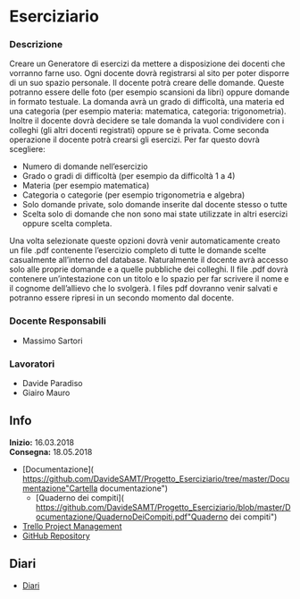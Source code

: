 # Eserciziario
### Descrizione
Creare un Generatore di esercizi da mettere a disposizione dei docenti che vorranno farne uso.
Ogni docente dovrà registrarsi al sito per poter disporre di un suo spazio personale.
Il docente potrà creare delle domande. Queste potranno essere delle foto (per esempio scansioni da libri) oppure domande in formato testuale. La domanda avrà un grado di difficoltà, una materia ed una categoria (per esempio materia: matematica, categoria: trigonometria). Inoltre il docente dovrà decidere se tale domanda la vuol condividere con i colleghi (gli altri docenti registrati) oppure se è privata.
Come seconda operazione il docente potrà crearsi gli esercizi. Per far questo dovrà scegliere:
-	Numero di domande nell’esercizio
-	Grado o gradi di difficoltà (per esempio da difficoltà 1 a 4)
-	Materia (per esempio matematica)
-	Categoria o categorie (per esempio trigonometria e algebra)
-	Solo domande private, solo domande inserite dal docente stesso o tutte
-	Scelta solo di domande che non sono mai state utilizzate in altri esercizi oppure scelta completa.

Una volta selezionate queste opzioni dovrà venir automaticamente creato un file .pdf contenente l’esercizio completo di tutte le domande scelte casualmente all’interno del database. Naturalmente il docente avrà accesso solo alle proprie domande e a quelle pubbliche dei colleghi.
Il file .pdf dovrà contenere un’intestazione con un titolo e lo spazio per far scrivere il nome e il cognome dell’allievo che lo svolgerà.
I files pdf dovranno venir salvati e potranno essere ripresi in un secondo momento dal docente.
### Docente Responsabili
* Massimo Sartori
### Lavoratori
* Davide Paradiso
* Giairo Mauro
## Info
**Inizio:** 16.03.2018  
**Consegna:** 18.05.2018
* [Documentazione]( https://github.com/DavideSAMT/Progetto_Eserciziario/tree/master/Documentazione"Cartella documentazione")
  + [Quaderno dei compiti]( https://github.com/DavideSAMT/Progetto_Eserciziario/blob/master/Documentazione/QuadernoDeiCompiti.pdf"Quaderno dei compiti")
* [Trello Project Management](https://trello.com/b/GLDHOJyj/progettoeserciziario "Trello")
* [GitHub Repository](https://github.com/DavideSAMT/Progetto_Eserciziario "GitHub Progetto")
## Diari
* [Diari]( "Diari")

